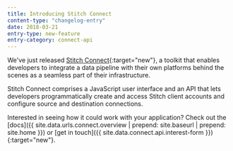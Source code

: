 ```yaml
---
title: Introducing Stitch Connect 
content-type: "changelog-entry"
date: 2018-03-21
entry-type: new-feature
entry-category: connect-api 
---
```


We've just released [Stitch Connect](https://blog.stitchdata.com/introducing-stitch-connect-816ef451784e){:target="new"}, a toolkit that enables developers to integrate a data pipeline with their own platforms behind the scenes as a seamless part of their infrastructure.

Stitch Connect comprises a JavaScript user interface and an API that lets developers programmatically create and access Stitch client accounts and configure source and destination connections.

Interested in seeing how it could work with your application? Check out the [docs]({{ site.data.urls.connect.overview | prepend: site.baseurl | prepend: site.home }}) or [get in touch]({{ site.data.connect.api.interest-form }}){:target="new"}.